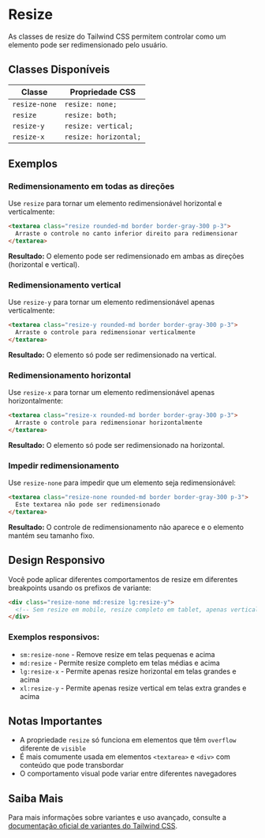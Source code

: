 # Resize

As classes de resize do Tailwind CSS permitem controlar como um elemento pode ser redimensionado pelo usuário.

## Classes Disponíveis

| Classe | Propriedade CSS |
|--------|----------------|
| `resize-none` | `resize: none;` |
| `resize` | `resize: both;` |
| `resize-y` | `resize: vertical;` |
| `resize-x` | `resize: horizontal;` |

## Exemplos

### Redimensionamento em todas as direções

Use `resize` para tornar um elemento redimensionável horizontal e verticalmente:

```html
<textarea class="resize rounded-md border border-gray-300 p-3">
  Arraste o controle no canto inferior direito para redimensionar
</textarea>
```

**Resultado:** O elemento pode ser redimensionado em ambas as direções (horizontal e vertical).

### Redimensionamento vertical

Use `resize-y` para tornar um elemento redimensionável apenas verticalmente:

```html
<textarea class="resize-y rounded-md border border-gray-300 p-3">
  Arraste o controle para redimensionar verticalmente
</textarea>
```

**Resultado:** O elemento só pode ser redimensionado na vertical.

### Redimensionamento horizontal

Use `resize-x` para tornar um elemento redimensionável apenas horizontalmente:

```html
<textarea class="resize-x rounded-md border border-gray-300 p-3">
  Arraste o controle para redimensionar horizontalmente
</textarea>
```

**Resultado:** O elemento só pode ser redimensionado na horizontal.

### Impedir redimensionamento

Use `resize-none` para impedir que um elemento seja redimensionável:

```html
<textarea class="resize-none rounded-md border border-gray-300 p-3">
  Este textarea não pode ser redimensionado
</textarea>
```

**Resultado:** O controle de redimensionamento não aparece e o elemento mantém seu tamanho fixo.

## Design Responsivo

Você pode aplicar diferentes comportamentos de resize em diferentes breakpoints usando os prefixos de variante:

```html
<div class="resize-none md:resize lg:resize-y">
  <!-- Sem resize em mobile, resize completo em tablet, apenas vertical em desktop -->
</div>
```

### Exemplos responsivos:

- `sm:resize-none` - Remove resize em telas pequenas e acima
- `md:resize` - Permite resize completo em telas médias e acima  
- `lg:resize-x` - Permite apenas resize horizontal em telas grandes e acima
- `xl:resize-y` - Permite apenas resize vertical em telas extra grandes e acima

## Notas Importantes

- A propriedade `resize` só funciona em elementos que têm `overflow` diferente de `visible`
- É mais comumente usada em elementos `<textarea>` e `<div>` com conteúdo que pode transbordar
- O comportamento visual pode variar entre diferentes navegadores

## Saiba Mais

Para mais informações sobre variantes e uso avançado, consulte a [documentação oficial de variantes do Tailwind CSS](https://tailwindcss.com/docs/hover-focus-and-other-states).

